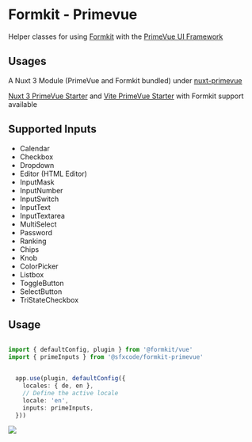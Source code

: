 # Formkit - Primevue

Helper classes for using [Formkit](https://formkit.com/) with the [PrimeVue UI Framework](https://www.primefaces.org/primevue/#/)

## Usages

A Nuxt 3 Module (PrimeVue and Formkit bundled) under [nuxt-primevue](https://github.com/sfxcode/nuxt-primevue)

[Nuxt 3 PrimeVue Starter](https://github.com/sfxcode/nuxt3-primevue-starter) and [Vite PrimeVue Starter](https://github.com/sfxcode/vite-primevue-starter) with Formkit support available

## Supported Inputs

- Calendar
- Checkbox
- Dropdown
- Editor (HTML Editor)
- InputMask
- InputNumber
- InputSwitch
- InputText
- InputTextarea
- MultiSelect
- Password
- Ranking
- Chips
- Knob
- ColorPicker
- Listbox
- ToggleButton
- SelectButton
- TriStateCheckbox

## Usage

```typescript

import { defaultConfig, plugin } from '@formkit/vue'
import { primeInputs } from '@sfxcode/formkit-primevue'


  app.use(plugin, defaultConfig({
    locales: { de, en },
    // Define the active locale
    locale: 'en',
    inputs: primeInputs,
  }))
```

![](formkit-primevue.png)

